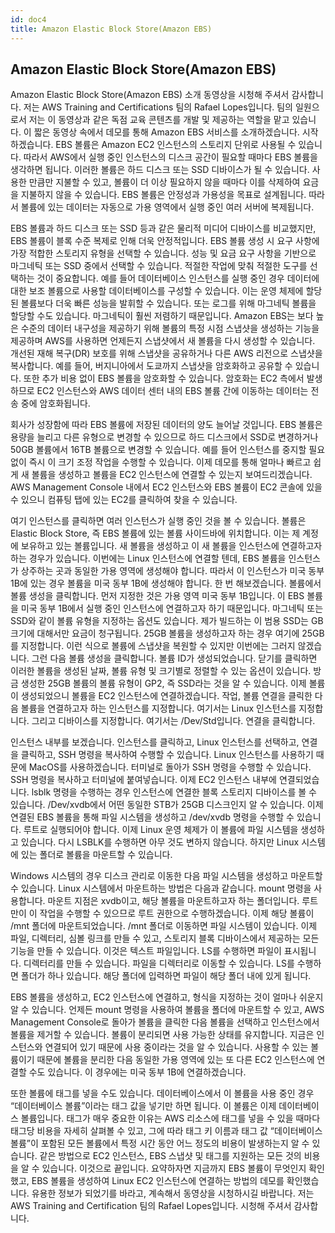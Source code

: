 ```yaml
---
id: doc4
title: Amazon Elastic Block Store(Amazon EBS)
---
```


## Amazon Elastic Block Store(Amazon EBS)

Amazon Elastic Block Store(Amazon EBS) 소개 동영상을 시청해 주셔서 감사합니다. 저는 AWS Training and Certifications 팀의 Rafael Lopes입니다. 팀의 일원으로서 저는 이 동영상과 같은 독점 교육 콘텐츠를 개발 및 제공하는 역할을 맡고 있습니다. 이 짧은 동영상 속에서 데모를 통해 Amazon EBS 서비스를 소개하겠습니다. 시작하겠습니다. EBS 볼륨은 Amazon EC2 인스턴스의 스토리지 단위로 사용될 수 있습니다. 따라서 AWS에서 실행 중인 인스턴스의 디스크 공간이 필요할 때마다 EBS 볼륨을 생각하면 됩니다. 이러한 볼륨은 하드 디스크 또는 SSD 디바이스가 될 수 있습니다. 사용한 만큼만 지불할 수 있고, 볼륨이 더 이상 필요하지 않을 때마다 이를 삭제하여 요금을 지불하지 않을 수 있습니다. EBS 볼륨은 안정성과 가용성을 목표로 설계됩니다. 따라서 볼륨에 있는 데이터는 자동으로 가용 영역에서 실행 중인 여러 서버에 복제됩니다.

EBS 볼륨과 하드 디스크 또는 SSD 등과 같은 물리적 미디어 디바이스를 비교했지만, EBS 볼륨이 블록 수준 복제로 인해 더욱 안정적입니다. EBS 볼륨 생성 시 요구 사항에 가장 적합한 스토리지 유형을 선택할 수 있습니다. 성능 및 요금 요구 사항을 기반으로 마그네틱 또는 SSD 중에서 선택할 수 있습니다. 적절한 작업에 맞춰 적절한 도구를 선택하는 것이 중요합니다. 예를 들어 데이터베이스 인스턴스를 실행 중인 경우 데이터에 대한 보조 볼륨으로 사용할 데이터베이스를 구성할 수 있습니다. 이는 운영 체제에 할당된 볼륨보다 더욱 빠른 성능을 발휘할 수 있습니다. 또는 로그를 위해 마그네틱 볼륨을 할당할 수도 있습니다. 마그네틱이 훨씬 저렴하기 때문입니다. Amazon EBS는 보다 높은 수준의 데이터 내구성을 제공하기 위해 볼륨의 특정 시점 스냅샷을 생성하는 기능을 제공하며 AWS를 사용하면 언제든지 스냅샷에서 새 볼륨을 다시 생성할 수 있습니다. 개선된 재해 복구(DR) 보호를 위해 스냅샷을 공유하거나 다른 AWS 리전으로 스냅샷을 복사합니다. 예를 들어, 버지니아에서 도쿄까지 스냅샷을 암호화하고 공유할 수 있습니다. 또한 추가 비용 없이 EBS 볼륨을 암호화할 수 있습니다. 암호화는 EC2 측에서 발생하므로 EC2 인스턴스와 AWS 데이터 센터 내의 EBS 볼륨 간에 이동하는 데이터는 전송 중에 암호화됩니다. 

회사가 성장함에 따라 EBS 볼륨에 저장된 데이터의 양도 늘어날 것입니다. EBS 볼륨은 용량을 늘리고 다른 유형으로 변경할 수 있으므로 하드 디스크에서 SSD로 변경하거나 50GB 볼륨에서 16TB 볼륨으로 변경할 수 있습니다. 예를 들어 인스턴스를 중지할 필요 없이 즉시 이 크기 조정 작업을 수행할 수 있습니다. 이제 데모를 통해 얼마나 빠르고 쉽게 새 볼륨을 생성하고 볼륨을 EC2 인스턴스에 연결할 수 있는지 보여드리겠습니다. AWS Management Console 내에서 EC2 인스턴스와 EBS 볼륨이 EC2 콘솔에 있을 수 있으니 컴퓨팅 탭에 있는 EC2를 클릭하여 찾을 수 있습니다.

여기 인스턴스를 클릭하면 여러 인스턴스가 실행 중인 것을 볼 수 있습니다. 볼륨은 Elastic Block Store, 즉 EBS 볼륨에 있는 볼륨 사이드바에 위치합니다. 이는 제 계정에 보유하고 있는 볼륨입니다. 새 볼륨을 생성하고 이 새 볼륨을 인스턴스에 연결하고자 하는 경우가 있습니다. 이번에는 Linux 인스턴스에 연결할 텐데, EBS 볼륨을 인스턴스가 상주하는 곳과 동일한 가용 영역에 생성해야 합니다. 따라서 이 인스턴스가 미국 동부 1B에 있는 경우 볼륨을 미국 동부 1B에 생성해야 합니다. 한 번 해보겠습니다. 볼륨에서 볼륨 생성을 클릭합니다. 먼저 지정한 것은 가용 영역 미국 동부 1B입니다. 이 EBS 볼륨을 미국 동부 1B에서 실행 중인 인스턴스에 연결하고자 하기 때문입니다. 마그네틱 또는 SSD와 같이 볼륨 유형을 지정하는 옵션도 있습니다. 제가 빌드하는 이 범용 SSD는 GB 크기에 대해서만 요금이 청구됩니다. 25GB 볼륨을 생성하고자 하는 경우 여기에 25GB를 지정합니다. 이런 식으로 볼륨에 스냅샷을 복원할 수 있지만 이번에는 그러지 않겠습니다. 그런 다음 볼륨 생성을 클릭합니다. 볼륨 ID가 생성되었습니다. 닫기를 클릭하면 이러한 볼륨을 생성된 날짜, 볼륨 유형 및 크기별로 정렬할 수 있는 옵션이 있습니다. 방금 생성한 25GB 볼륨의 볼륨 유형이 GP2, 즉 SSD라는 것을 알 수 있습니다. 이제 볼륨이 생성되었으니 볼륨을 EC2 인스턴스에 연결하겠습니다. 작업, 볼륨 연결을 클릭한 다음 볼륨을 연결하고자 하는 인스턴스를 지정합니다. 여기서는 Linux 인스턴스를 지정합니다. 그리고 디바이스를 지정합니다. 여기서는 /Dev/Std입니다. 연결을 클릭합니다.

인스턴스 내부를 보겠습니다. 인스턴스를 클릭하고, Linux 인스턴스를 선택하고, 연결을 클릭하고, SSH 명령을 복사하여 수행할 수 있습니다. Linux 인스턴스를 사용하기 때문에 MacOS를 사용하겠습니다. 터미널로 돌아가 SSH 명령을 수행할 수 있습니다. SSH 명령을 복사하고 터미널에 붙여넣습니다. 이제 EC2 인스턴스 내부에 연결되었습니다. lsblk 명령을 수행하는 경우 인스턴스에 연결한 블록 스토리지 디바이스를 볼 수 있습니다. /Dev/xvdb에서 어떤 동일한 STB가 25GB 디스크인지 알 수 있습니다. 이제 연결된 EBS 볼륨을 통해 파일 시스템을 생성하고 /dev/xvdb 명령을 수행할 수 있습니다. 루트로 실행되어야 합니다. 이제 Linux 운영 체제가 이 볼륨에 파일 시스템을 생성하고 있습니다. 다시 LSBLK를 수행하면 아무 것도 변하지 않습니다. 하지만 Linux 시스템에 있는 폴더로 볼륨을 마운트할 수 있습니다.

Windows 시스템의 경우 디스크 관리로 이동한 다음 파일 시스템을 생성하고 마운트할 수 있습니다. Linux 시스템에서 마운트하는 방법은 다음과 같습니다. mount 명령을 사용합니다. 마운트 지점은 xvdb이고, 해당 볼륨을 마운트하고자 하는 폴더입니다. 루트만이 이 작업을 수행할 수 있으므로 루트 권한으로 수행하겠습니다. 이제 해당 볼륨이 /mnt 폴더에 마운트되었습니다. /mnt 폴더로 이동하면 파일 시스템이 있습니다. 이제 파일, 디렉터리, 심볼 링크를 만들 수 있고, 스토리지 블록 디바이스에서 제공하는 모든 기능을 만들 수 있습니다. 이것은 텍스트 파일입니다. LS를 수행하면 파일이 표시됩니다. 디렉터리를 만들 수 있습니다. 파일을 디렉터리로 이동할 수 있습니다. LS를 수행하면 폴더가 하나 있습니다. 해당 폴더에 입력하면 파일이 해당 폴더 내에 있게 됩니다.

EBS 볼륨을 생성하고, EC2 인스턴스에 연결하고, 형식을 지정하는 것이 얼마나 쉬운지 알 수 있습니다. 언제든 mount 명령을 사용하여 볼륨을 폴더에 마운트할 수 있고, AWS Management Console로 돌아가 볼륨을 클릭한 다음 볼륨을 선택하고 인스턴스에서 볼륨을 제거할 수 있습니다. 볼륨이 분리되면 사용 가능한 상태를 유지합니다. 지금은 인스턴스와 연결되어 있기 때문에 사용 중이라는 것을 알 수 있습니다. 사용할 수 있는 볼륨이기 때문에 볼륨을 분리한 다음 동일한 가용 영역에 있는 또 다른 EC2 인스턴스에 연결할 수도 있습니다. 이 경우에는 미국 동부 1B에 연결하겠습니다.

또한 볼륨에 태그를 넣을 수도 있습니다. 데이터베이스에서 이 볼륨을 사용 중인 경우 “데이터베이스 볼륨”이라는 태그 값을 넣기만 하면 됩니다. 이 볼륨은 이제 데이터베이스 볼륨입니다. 태그가 매우 중요한 이유는 AWS 리소스에 태그를 넣을 수 있을 때마다 태그당 비용을 자세히 살펴볼 수 있고, 그에 따라 태그 키 이름과 태그 값 “데이터베이스 볼륨”이 포함된 모든 볼륨에서 특정 시간 동안 어느 정도의 비용이 발생하는지 알 수 있습니다. 같은 방법으로 EC2 인스턴스, EBS 스냅샷 및 태그를 지원하는 모든 것의 비용을 알 수 있습니다. 이것으로 끝입니다. 요약하자면 지금까지 EBS 볼륨이 무엇인지 확인했고, EBS 볼륨을 생성하여 Linux EC2 인스턴스에 연결하는 방법의 데모를 확인했습니다. 유용한 정보가 되었기를 바라고, 계속해서 동영상을 시청하시길 바랍니다. 저는 AWS Training and Certification 팀의 Rafael Lopes입니다. 시청해 주셔서 감사합니다.
